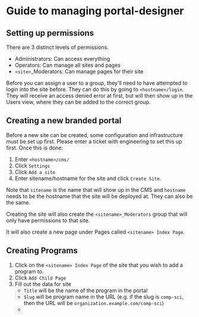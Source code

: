 # Guide to managing portal-designer
## Setting up permissions
There are 3 distinct levels of permissions.
  - Administrators: Can access everything
  - Operators: Can manage all sites and pages
  - `<site>`_Moderators: Can manage pages for their site

Before you can assign a user to a group, they'll need to have attempted to login into the site before. They can do this by going to `<hostname>/login`. They will receive an access denied error at first, but will then show up in the Users view, where they can be added to the correct group.

## Creating a new branded portal
Before a new site can be created, some configuration and infrastructure must be set up first. Please enter a ticket with engineering to set this up first. Once this is done:
1. Enter `<hostname>/cms/`
2. Click `Settings`
3. Click `Add a site`
4. Enter sitename/hostname for the site and click `Create Site`.

Note that `sitename` is the name that will show up in the CMS and `hostname` needs to be the hostname that the site will be deployed at. They can also be the same.

Creating the site will also create the `<sitename>_Moderators` group that will only have permissions to that site.

It will also create a new page under Pages called `<sitename> Index Page`.

## Creating Programs
1. Click on the `<sitename> Index Page` of the site that you wish to add a program to.
2. Click `Add Child Page`
3. Fill out the data for site
    - `Title` will be the name of the program in the portal
    - `Slug` will be program name in the URL (e.g. if the slug is `comp-sci`, then the URL will be `organization.example.com/comp-sci`)
    -

